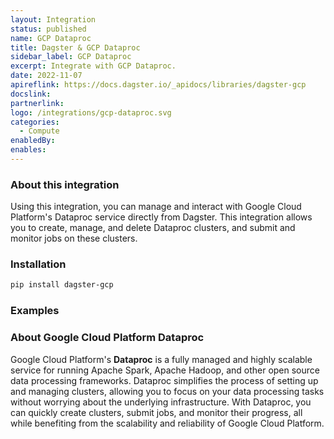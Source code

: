 ```yaml
---
layout: Integration
status: published
name: GCP Dataproc
title: Dagster & GCP Dataproc
sidebar_label: GCP Dataproc
excerpt: Integrate with GCP Dataproc.
date: 2022-11-07
apireflink: https://docs.dagster.io/_apidocs/libraries/dagster-gcp
docslink: 
partnerlink: 
logo: /integrations/gcp-dataproc.svg
categories:
  - Compute
enabledBy:
enables:
---
```


### About this integration

Using this integration, you can manage and interact with Google Cloud Platform's Dataproc service directly from Dagster. This integration allows you to create, manage, and delete Dataproc clusters, and submit and monitor jobs on these clusters.

### Installation

```bash
pip install dagster-gcp
```

### Examples

<CodeExample filePath="integrations/gcp-dataproc.py" language="python" title="Dagster & GCP Dataproc Example" />

### About Google Cloud Platform Dataproc

Google Cloud Platform's **Dataproc** is a fully managed and highly scalable service for running Apache Spark, Apache Hadoop, and other open source data processing frameworks. Dataproc simplifies the process of setting up and managing clusters, allowing you to focus on your data processing tasks without worrying about the underlying infrastructure. With Dataproc, you can quickly create clusters, submit jobs, and monitor their progress, all while benefiting from the scalability and reliability of Google Cloud Platform.
